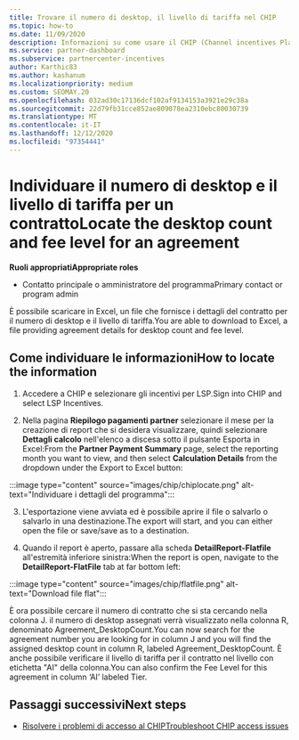 ```yaml
---
title: Trovare il numero di desktop, il livello di tariffa nel CHIP
ms.topic: how-to
ms.date: 11/09/2020
description: Informazioni su come usare il CHIP (Channel incentives Platform) per trovare il numero di desktop e le informazioni sul livello di tariffa per un contratto.
ms.service: partner-dashboard
ms.subservice: partnercenter-incentives
author: Karthic83
ms.author: kashanum
ms.localizationpriority: medium
ms.custom: SEOMAY.20
ms.openlocfilehash: 032ad30c17136dcf102af9134153a3921e29c38a
ms.sourcegitcommit: 22d79fb31cce852ae809078ea2310ebc80030739
ms.translationtype: MT
ms.contentlocale: it-IT
ms.lasthandoff: 12/12/2020
ms.locfileid: "97354441"
---
```

# <a name="locate-the-desktop-count-and-fee-level-for-an-agreement"></a><span data-ttu-id="03a2a-103">Individuare il numero di desktop e il livello di tariffa per un contratto</span><span class="sxs-lookup"><span data-stu-id="03a2a-103">Locate the desktop count and fee level for an agreement</span></span>

<span data-ttu-id="03a2a-104">**Ruoli appropriati**</span><span class="sxs-lookup"><span data-stu-id="03a2a-104">**Appropriate roles**</span></span>

- <span data-ttu-id="03a2a-105">Contatto principale o amministratore del programma</span><span class="sxs-lookup"><span data-stu-id="03a2a-105">Primary contact or program admin</span></span>

<span data-ttu-id="03a2a-106">È possibile scaricare in Excel, un file che fornisce i dettagli del contratto per il numero di desktop e il livello di tariffa.</span><span class="sxs-lookup"><span data-stu-id="03a2a-106">You are able to download to Excel, a file providing agreement details for desktop count and fee level.</span></span>

## <a name="how-to-locate-the-information"></a><span data-ttu-id="03a2a-107">Come individuare le informazioni</span><span class="sxs-lookup"><span data-stu-id="03a2a-107">How to locate the information</span></span>

1. <span data-ttu-id="03a2a-108">Accedere a CHIP e selezionare gli incentivi per LSP.</span><span class="sxs-lookup"><span data-stu-id="03a2a-108">Sign into CHIP and select LSP Incentives.</span></span>

2. <span data-ttu-id="03a2a-109">Nella pagina **Riepilogo pagamenti partner** selezionare il mese per la creazione di report che si desidera visualizzare, quindi selezionare **Dettagli calcolo** nell'elenco a discesa sotto il pulsante Esporta in Excel:</span><span class="sxs-lookup"><span data-stu-id="03a2a-109">From the **Partner Payment Summary** page, select the reporting month you want to view, and then select **Calculation Details** from the dropdown under the Export to Excel button:</span></span>

:::image type="content" source="images/chip/chiplocate.png" alt-text="Individuare i dettagli del programma":::

3. <span data-ttu-id="03a2a-111">L'esportazione viene avviata ed è possibile aprire il file o salvarlo o salvarlo in una destinazione.</span><span class="sxs-lookup"><span data-stu-id="03a2a-111">The export will start, and you can either open the file or save/save as to a destination.</span></span>

4. <span data-ttu-id="03a2a-112">Quando il report è aperto, passare alla scheda **DetailReport-Flatfile** all'estremità inferiore sinistra:</span><span class="sxs-lookup"><span data-stu-id="03a2a-112">When the report is open, navigate to the **DetailReport-FlatFile** tab at far bottom left:</span></span>

:::image type="content" source="images/chip/flatfile.png" alt-text="Download file flat":::

<span data-ttu-id="03a2a-114">È ora possibile cercare il numero di contratto che si sta cercando nella colonna J. il numero di desktop assegnati verrà visualizzato nella colonna R, denominato Agreement_DesktopCount.</span><span class="sxs-lookup"><span data-stu-id="03a2a-114">You can now search for the agreement number you are looking for in column J and you will find the assigned desktop count in column R, labeled Agreement_DesktopCount.</span></span> <span data-ttu-id="03a2a-115">È anche possibile verificare il livello di tariffa per il contratto nel livello con etichetta "AI" della colonna.</span><span class="sxs-lookup"><span data-stu-id="03a2a-115">You can also confirm the Fee Level for this agreement in column ‘AI’ labeled Tier.</span></span>

## <a name="next-steps"></a><span data-ttu-id="03a2a-116">Passaggi successivi</span><span class="sxs-lookup"><span data-stu-id="03a2a-116">Next steps</span></span>

- [<span data-ttu-id="03a2a-117">Risolvere i problemi di accesso al CHIP</span><span class="sxs-lookup"><span data-stu-id="03a2a-117">Troubleshoot CHIP access issues</span></span>](chip-access-trouble.md)

